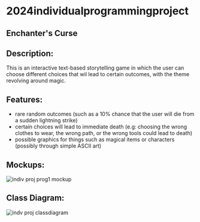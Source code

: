 # 2024individualprogrammingproject

## Enchanter's Curse

## Description: 
This is an interactive text-based storytelling game in which the user can choose different choices that wil lead to certain outcomes, with the theme revolving around magic.

## Features:
* rare random outcomes (such as a 10% chance that the user will die from a sudden lightning strike)
* certain choices will lead to immediate death (e.g: choosing the wrong clothes to wear, the wrong path, or the wrong tools could lead to death)
* possible graphics for things such as magical items or characters (possibly through simple ASCII art)

## Mockups:


![indiv proj prog1 mockup](https://github.com/CosmicIris/2024individualprogrammingproject/assets/111626385/65fb153f-583e-4130-ab6c-30ee5336c097)


## Class Diagram:


![indv proj classdiagram](https://github.com/CosmicIris/2024individualprogrammingproject/assets/111626385/3ee77663-fc37-46c9-addc-2d5c03ee45d1)

